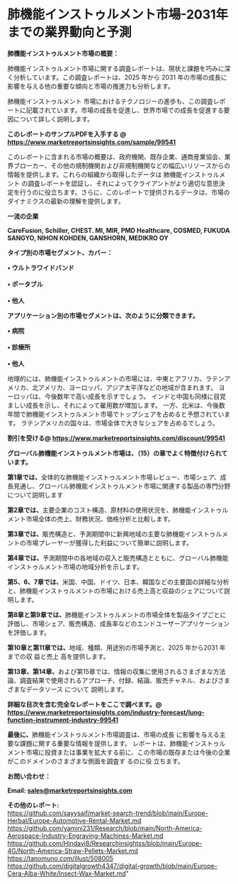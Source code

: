 # 肺機能インストゥルメント市場-2031年までの業界動向と予測

<strong><b>肺機能インストゥルメント市場の概要：</b></strong>

肺機能インストゥルメント市場に関する調査レポートは、現状と課題を巧みに深く分析しています。この調査レポートは、2025 年から 2031 年の市場の成長に影響を与える他の重要な傾向と市場の推進力も分析します。

肺機能インストゥルメント 市場におけるテクノロジーの進歩も、この調査レポートに記載されています。市場の成長を促進し、世界市場での成長を促進する要因について詳しく説明します。

<strong>このレポートのサンプルPDFを入手する @ <a href=https://www.marketreportsinsights.com/sample/99541>https://www.marketreportsinsights.com/sample/99541</a></strong>

このレポートに含まれる市場の概要は、政府機関、既存企業、通商産業協会、業界ブローカー、その他の規制機関および非規制機関などの幅広いリソースからの情報を提供します。これらの組織から取得したデータは 肺機能インストゥルメント の調査レポートを認証し、それによってクライアントがより適切な意思決定を行うのに役立ちます。さらに、このレポートで提供されるデータは、市場のダイナミクスの最新の理解を提供します。

<strong>一流の企業</strong>

<strong><b>CareFusion, Schiller, CHEST. MI, MIR, PMD Healthcare, COSMED, FUKUDA SANGYO, NIHON KOHDEN, GANSHORN, MEDIKRO OY</b></strong>

<strong><b>タイプ別の市場セグメント、カバー：</b></strong>

<strong>• ウルトラワイドバンド<br><br>• ポータブル<br><br>• 他人</strong>

<strong><b>アプリケーション別の市場セグメントは、次のように分類できます。</b></strong>

<strong>• 病院<br><br>• 診療所<br><br>• 他人</strong>

 地理的には、肺機能インストゥルメントの市場には、中東とアフリカ、ラテンアメリカ、北アメリカ、ヨーロッパ、アジア太平洋などの地域が含まれます。 ヨーロッパは、今後数年で高い成長を示すでしょう。 インドと中国も同様に目覚ましい成長を示し、それによって雇用数が増加します。 一方、北米は、今後数年間で肺機能インストゥルメント市場でトップシェアを占めると予想されています。 ラテンアメリカの国々は、市場全体で大きなシェアを占めるでしょう。

<strong>割引を受ける@ <a href=https://www.marketreportsinsights.com/discount/99541>https://www.marketreportsinsights.com/discount/99541</a></strong>

<strong><b>グローバル肺機能インストゥルメント市場は、（15）の章でよく特徴付けられています。</b></strong>

<strong><b>第</b></strong><strong><b>1章では、</b></strong>全体的な肺機能インストゥルメント市場レビュー、市場シェア、成長見通し、グローバル肺機能インストゥルメント市場に関連する製品の専門分野について説明します

<strong><b>第2章では、</b></strong>主要企業のコスト構造、原材料の使用状況を、肺機能インストゥルメント市場全体の売上、財務状況、価格分析と比較します。

<strong><b>第3章では、</b></strong>販売構造と、予測期間中に新興地域の主要な肺機能インストゥルメントの市場プレーヤーが獲得した利益について簡単に説明します。

<strong><b>第4章では、</b></strong>予測期間中の各地域の収入と販売構造とともに、グローバル肺機能インストゥルメント市場の地域分析を示します。

<strong><b>第5、6、7章では、</b></strong>米国、中国、ドイツ、日本、韓国などの主要国の詳細な分析と、肺機能インストゥルメントの市場における売上高と収益のシェアについて説明します。

<strong><b>第8章と第9章では、</b></strong>肺機能インストゥルメントの市場全体を製品タイプごとに評価し、市場シェア、販売構造、成長率などのエンドユーザーアプリケーションを評価します。

<strong><b>第10章と第11章では、</b></strong>地域、種類、用途別の市場予測と、2025 年から2031 年までの収 益と売上 高を提供します。

<strong><b>第13章、第14章、</b></strong>および第15章では、情報の収集に使用されるさまざまな方法論、調査結果で使用されるアプローチ、付録、結論、販売チャネル、およびさまざまなデータソース について 説明します。

<strong>詳細な目次を含む完全なレポートをここで調べます。@ <a href=https://www.marketreportsinsights.com/industry-forecast/lung-function-instrument-industry-99541>https://www.marketreportsinsights.com/industry-forecast/lung-function-instrument-industry-99541</a></strong>

<strong><b>最後に、</b></strong>肺機能インストゥルメント市場調査は、市場の成長 に影響を</a>与える主要な課題に関する重要な情報を提供します。 レポートは、肺機能インストゥルメント市場に投資または事業を拡大する前に、この市場の既存または今後の企業がこのドメインのさまざまな側面を調査す るのに役 立ちます。

<strong><b>お問い合わせ：</b></strong>

<strong>Email: </strong><a href=mailto:sales@marketreportsinsights.com><strong>sales@marketreportsinsights.com</strong></a>

<strong>その他のレポート:</strong>
<br>
<a href=https://github.com/sayysaif/market-search-trend/blob/main/Europe-Herbal/Europe-Automotive-Rental-Market.md>https://github.com/sayysaif/market-search-trend/blob/main/Europe-Herbal/Europe-Automotive-Rental-Market.md</a>
<br>
<a href=https://github.com/yamini231/Research/blob/main/North-America-Aerospace-Industry-Engraving-Machines-Market.md>https://github.com/yamini231/Research/blob/main/North-America-Aerospace-Industry-Engraving-Machines-Market.md</a>
<br>
<a href=https://github.com/Hindavi8/Researchinsightss/blob/main/Europe-4G/North-America-Straw-Pellets-Market.md>https://github.com/Hindavi8/Researchinsightss/blob/main/Europe-4G/North-America-Straw-Pellets-Market.md</a>
<br>
<a href=https://tanomuno.com/illust/508005>https://tanomuno.com/illust/508005</a>
<br>
<a href=https://github.com/digitalgrowth4347/digital-growth/blob/main/Europe-Cera-Alba-White/Insect-Wax-Market.md>https://github.com/digitalgrowth4347/digital-growth/blob/main/Europe-Cera-Alba-White/Insect-Wax-Market.md</a>"
